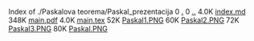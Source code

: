 Index of ./Paskalova teorema/Paskal_prezentacija
0 [.](.)
0 [..](..)
4.0K [index.md](index.md)
348K [main.pdf](main.pdf)
4.0K [main.tex](main.tex)
52K [Paskal1.PNG](Paskal1.PNG)
60K [Paskal2.PNG](Paskal2.PNG)
72K [Paskal3.PNG](Paskal3.PNG)
80K [Paskal.PNG](Paskal.PNG)
